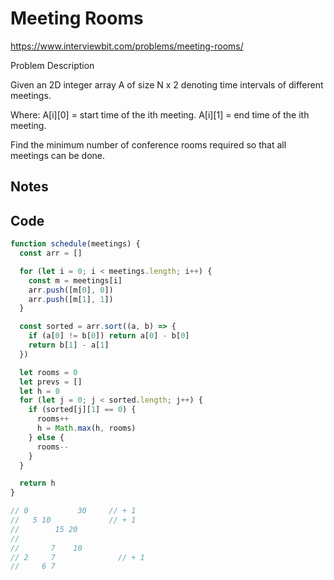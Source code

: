 # Meeting Rooms

https://www.interviewbit.com/problems/meeting-rooms/

Problem Description

Given an 2D integer array A of size N x 2 denoting time intervals of different meetings.

Where:
A[i][0] = start time of the ith meeting.
A[i][1] = end time of the ith meeting.

Find the minimum number of conference rooms required so that all meetings can be done.


## Notes

## Code

```javascript
function schedule(meetings) {
  const arr = []

  for (let i = 0; i < meetings.length; i++) {
    const m = meetings[i]
    arr.push([m[0], 0])
    arr.push([m[1], 1])
  }

  const sorted = arr.sort((a, b) => {
    if (a[0] != b[0]) return a[0] - b[0]
    return b[1] - a[1]
  })

  let rooms = 0
  let prevs = []
  let h = 0
  for (let j = 0; j < sorted.length; j++) {
    if (sorted[j][1] == 0) {
      rooms++
      h = Math.max(h, rooms)
    } else {
      rooms--
    }
  }

  return h
}

// 0           30     // + 1
//   5 10             // + 1
//        15 20
//        
//       7    10     
// 2     7              // + 1
//     6 7
```